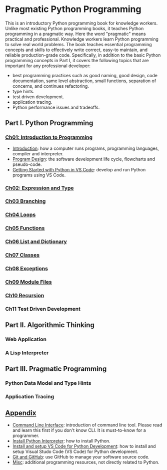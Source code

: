 # Pragmatic Python Programming

This is an introductory Python programming book for knowledge workers. Unlike most existing Python programming books, it teaches Python programming in a pragmatic way. Here the word "pragmatic" means practical and professional. Knowledge workers learn Python programming to solve real world problems. The book teaches essential programming concepts and skills to effectively write correct, easy-to maintain, and reliable production-grade code. Specifically, in addition to the basic Python programming concepts in Part I, it covers the following topics that are important for any professional developer:

- best programming practices such as good naming, good design, code documentation, same level abstraction, small functions, separation of concerns, and continues refactoring.
- type hints.
- test driven development.
- application tracing.
- Python performance issues and tradeoffs.

## Part I. Python Programming

### [Ch01: Introduction to Programming](Ch01-introduction-programming/)

- [Introduction](Ch01-introduction-programming/introduction.md): how a computer runs programs, programming languages, compiler and interpreter.
- [Program Design](Ch01-introduction-programming/program-design.md): the software development life cycle, flowcharts and pseudo-code.
- [Getting Started with Python in VS Code](Ch01-introduction-programming/getting-started.md): develop and run Python programs using VS Code.

### [Ch02: Expression and Type](Ch02-expression-type/)

### [Ch03 Branching](Ch03-branching/)

### [Ch04 Loops](Ch04-loops/)

### [Ch05 Functions](Ch05-functions/)

### [Ch06 List and Dictionary](Ch06-list-and-dictionary/)

### [Ch07 Classes](Ch07-classes/)

### [Ch08 Exceptions](Ch08-exceptions/)

### [Ch09 Module Files](Ch09-modules-files/)

### [Ch10 Recursion](Ch10-recursion/)

### Ch11 Test Driven Development

## Part II. Algorithmic Thinking

### Web Application

### A Lisp Interpreter

## Part III. Pragmatic Programming

### Python Data Model and Type Hints

### Application Tracing

## [Appendix](Appendix/)

- [Command Line Interface](Appendix/command-line.md): introduction of command line tool. Please read and learn this first if you don't know CLI. It is must-to-know for a programmer.
- [Install Python Interpreter](Appendix/install-python.md): how to install Python.
- [Install and setup VS Code for Python Development](Appendix/vscode-python.md): how to install and setup Visual Studo Code (VS Code) for Python development.
- [Git and GitHub](Appendix/git-and-github.md): use GitHub to manage your software source code.
- [Misc](Appendix/Misc/): additional programming resources, not directly related to Python.
